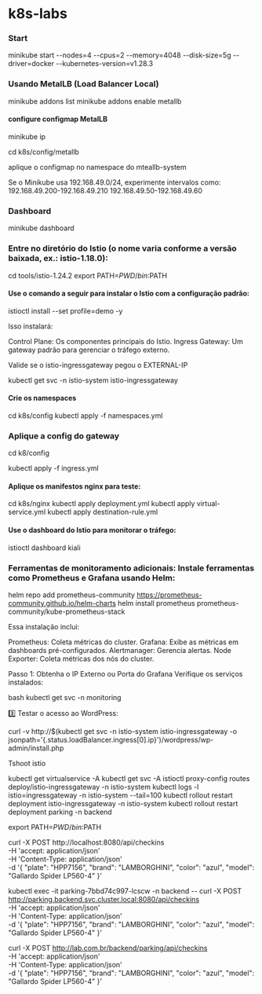 # k8s-labs

### Start

minikube start --nodes=4 --cpus=2 --memory=4048 --disk-size=5g --driver=docker --kubernetes-version=v1.28.3

### Usando MetalLB (Load Balancer Local)
minikube addons list
minikube addons enable metallb

#### configure configmap MetalLB
minikube ip

cd k8s/config/metallb

aplique o configmap no namespace do mteallb-system

Se o Minikube usa 192.168.49.0/24, experimente intervalos como:
192.168.49.200-192.168.49.210
192.168.49.50-192.168.49.60

### Dashboard

minikube dashboard

### Entre no diretório do Istio (o nome varia conforme a versão baixada, ex.: istio-1.18.0):

cd tools/istio-1.24.2
export PATH=$PWD/bin:$PATH

#### Use o comando a seguir para instalar o Istio com a configuração padrão:
istioctl install --set profile=demo -y

Isso instalará:

Control Plane: Os componentes principais do Istio.
Ingress Gateway: Um gateway padrão para gerenciar o tráfego externo.

Valide se o istio-ingressgateway pegou o EXTERNAL-IP

kubectl get svc -n istio-system istio-ingressgateway

#### Crie os namespaces
cd k8s/config
kubectl apply -f namespaces.yml


### Aplique a config do gateway

cd k8/config

kubectl apply -f ingress.yml

#### Aplique os manifestos nginx para teste:
cd k8s/nginx
kubectl apply deployment.yml
kubectl apply virtual-service.yml
kubectl apply destination-rule.yml

#### Use o dashboard do Istio para monitorar o tráfego:
istioctl dashboard kiali


### Ferramentas de monitoramento adicionais: Instale ferramentas como Prometheus e Grafana usando Helm:

helm repo add prometheus-community https://prometheus-community.github.io/helm-charts
helm install prometheus prometheus-community/kube-prometheus-stack

Essa instalação inclui:

Prometheus: Coleta métricas do cluster.
Grafana: Exibe as métricas em dashboards pré-configurados.
Alertmanager: Gerencia alertas.
Node Exporter: Coleta métricas dos nós do cluster.

Passo 1: Obtenha o IP Externo ou Porta do Grafana
Verifique os serviços instalados:

bash
kubectl get svc -n monitoring


3️⃣ Testar o acesso ao WordPress:

curl -v http://$(kubectl get svc -n istio-system istio-ingressgateway -o jsonpath='{.status.loadBalancer.ingress[0].ip}')/wordpress/wp-admin/install.php


Tshoot istio

kubectl get virtualservice -A
kubectl get svc -A
istioctl proxy-config routes deploy/istio-ingressgateway -n istio-system
kubectl logs -l istio=ingressgateway -n istio-system --tail=100
kubectl rollout restart deployment istio-ingressgateway -n istio-system
kubectl rollout restart deployment parking -n backend

export PATH=$PWD/bin:$PATH


curl -X POST http://localhost:8080/api/checkins \
  -H 'accept: application/json' \
  -H 'Content-Type: application/json' \
  -d '{
  "plate": "HPP7156",
  "brand": "LAMBORGHINI",
  "color": "azul",
  "model": "Gallardo Spider LP560-4"
}'


kubectl exec -it parking-7bbd74c997-lcscw -n backend -- curl -X POST http://parking.backend.svc.cluster.local:8080/api/checkins \
  -H 'accept: application/json' \
  -H 'Content-Type: application/json' \
  -d '{
  "plate": "HPP7156",
  "brand": "LAMBORGHINI",
  "color": "azul",
  "model": "Gallardo Spider LP560-4"
}'


curl -X POST http://lab.com.br/backend/parking/api/checkins \
  -H 'accept: application/json' \
  -H 'Content-Type: application/json' \
  -d '{
  "plate": "HPP7156",
  "brand": "LAMBORGHINI",
  "color": "azul",
  "model": "Gallardo Spider LP560-4"
}'